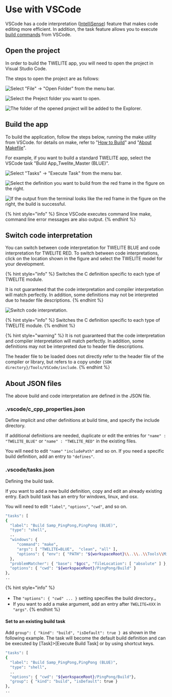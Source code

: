 # Use with VSCode

VSCode has a code interpretation ([IntelliSense](https://code.visualstudio.com/docs/editor/intellisense)) feature that makes code editing more efficient. In addition, the task feature allows you to execute [build commands](vscode-deno.md#apuriwobirudosuru) from VSCode.

## Open the project

In order to build the TWELITE app, you will need to open the project in Visual Studio Code.

The steps to open the project are as follows:

![Select "File" -> "Open Folder" from the menu bar.](<../.gitbook/assets/image (43).png>)

![Select the Preject folder you want to open.](<../.gitbook/assets/image (44).png>)

![The folder of the opened project will be added to the Explorer.](<../.gitbook/assets/image (45).png>)



## Build the app

To build the application, follow the steps below, running the make utility from VSCode. for details on make, refer to "[How to Build](komandoraindenobirudo.md)" and "[About Makefile](birudonitsuite/makefile-nitsuite.md)".

For example, if you want to build a standard TWELITE app, select the VSCode task "Build App_Twelite_Master (BLUE)".

![Select "Tasks" -> "Execute Task" from the menu bar.](<../.gitbook/assets/image (47).png>)

![Select the definition you want to build from the red frame in the figure on the right.](<../.gitbook/assets/image (48).png>)

![If the output from the terminal looks like the red frame in the figure on the right, the build is successful.](<../.gitbook/assets/image (49).png>)

{% hint style="info" %}
Since VSCode executes command line make, command line error messages are also output.
{% endhint %}

## Switch code interpretation

You can switch between code interpretation for TWELITE BLUE and code interpretation for TWELITE RED. To switch between code interpretations, click on the location shown in the figure and select the TWELITE model for your development.

{% hint style="info" %}
Switches the C definition specific to each type of TWELITE module.

It is not guaranteed that the code interpretation and compiler interpretation will match perfectly. In addition, some definitions may not be interpreted due to header file descriptions.
{% endhint %}

![Switch code interpretation.](<../.gitbook/assets/image (46).png>)

{% hint style="info" %}
Switches the C definition specific to each type of TWELITE module.
{% endhint %}

{% hint style="warning" %}
It is not guaranteed that the code interpretation and compiler interpretation will match perfectly. In addition, some definitions may not be interpreted due to header file descriptions.

The header file to be loaded does not directly refer to the header file of the compiler or library, but refers to a copy under `{SDK directory}/Tools/VSCode/include`.
{% endhint %}

## About JSON files

The above build and code interpretation are defined in the JSON file.

### .vscode/c_cpp_properties.json

Define implicit and other definitions at build time, and specify the include directory.

If additional definitions are needed, duplicate or edit the entries for `"name" : "TWELITE_BLUE"` or `"name" : "TWELITE_RED"` in the existing files.

You will need to edit `"name"` `"includePath"` and so on. If you need a specific build definition, add an entry to `"defines"`.

### .vscode/tasks.json

Defining the build task.

If you want to add a new build definition, copy and edit an already existing entry. Each build task has an entry for windows, linux, and osx.

You will need to edit `"label"`, `"options"`, `"cwd"`, and so on.

```bash
"tasks": [
{ 
  "label": "Build Samp_PingPong,PingPong (BLUE)",
  "type": "shell",
  ..
  "windows": {
     "command": "make",
     "args": [ "TWELITE=BLUE",  "clean", "all" ],
     "options": { "env": { "PATH": "${workspaceRoot}\\..\\..\\Tools\\MinGW\\msys\\1.0\\bin" } }
  },
  "problemMatcher": { "base": "$gcc", "fileLocation": [ "absolute" ] },
  "options": { "cwd": "${workspaceRoot}/PingPong/Build" }
},
..

```

{% hint style="info" %}
* The `"options": { "cwd" ... }` setting specifies the build directory.。
* If you want to add a make argument, add an entry after `TWELITE=XXX` in `"args"`.
{% endhint %}

#### Set to an existing build task

Add `group": { "kind": "build", "isDefault": true } `as shown in the following example. The task will become the default build definition and can be executed by \[Task]>\[Execute Build Task] or by using shortcut keys.

```bash
"tasks": [
{ 
  "label": "Build Samp_PingPong,PingPong (BLUE)",
  "type": "shell",
  ..
  "options": { "cwd": "${workspaceRoot}/PingPong/Build"},
  "group": { "kind": "build", "isDefault": true }
},
..
```
